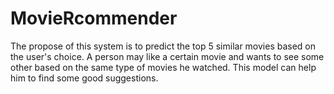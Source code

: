 # MovieRcommender


The propose of this system is to predict the top 5 similar movies based on the user's choice. A person may like a certain movie and wants to see some other based on the same type of movies he watched. This model can help him to find some good suggestions.
